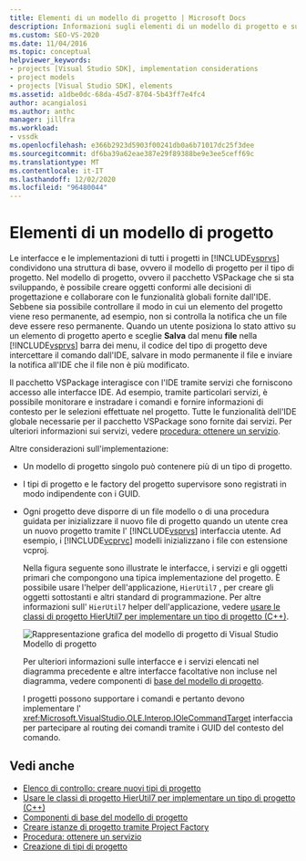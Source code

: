 ```yaml
---
title: Elementi di un modello di progetto | Microsoft Docs
description: Informazioni sugli elementi di un modello di progetto e su come le interfacce e le implementazioni di tutti i progetti in Visual Studio condividono una struttura di base.
ms.custom: SEO-VS-2020
ms.date: 11/04/2016
ms.topic: conceptual
helpviewer_keywords:
- projects [Visual Studio SDK], implementation considerations
- project models
- projects [Visual Studio SDK], elements
ms.assetid: a1dbe0dc-68da-45d7-8704-5b43ff7e4fc4
author: acangialosi
ms.author: anthc
manager: jillfra
ms.workload:
- vssdk
ms.openlocfilehash: e366b2923d5903f00241db0a6b71017dc25f3dee
ms.sourcegitcommit: df6ba39a62eae387e29f89388be9e3ee5ceff69c
ms.translationtype: MT
ms.contentlocale: it-IT
ms.lasthandoff: 12/02/2020
ms.locfileid: "96480044"
---
```

# <a name="elements-of-a-project-model"></a>Elementi di un modello di progetto
Le interfacce e le implementazioni di tutti i progetti in [!INCLUDE[vsprvs](../../code-quality/includes/vsprvs_md.md)] condividono una struttura di base, ovvero il modello di progetto per il tipo di progetto. Nel modello di progetto, ovvero il pacchetto VSPackage che si sta sviluppando, è possibile creare oggetti conformi alle decisioni di progettazione e collaborare con le funzionalità globali fornite dall'IDE. Sebbene sia possibile controllare il modo in cui un elemento del progetto viene reso permanente, ad esempio, non si controlla la notifica che un file deve essere reso permanente. Quando un utente posiziona lo stato attivo su un elemento di progetto aperto e sceglie **Salva** dal menu **file** nella [!INCLUDE[vsprvs](../../code-quality/includes/vsprvs_md.md)] barra dei menu, il codice del tipo di progetto deve intercettare il comando dall'IDE, salvare in modo permanente il file e inviare la notifica all'IDE che il file non è più modificato.

 Il pacchetto VSPackage interagisce con l'IDE tramite servizi che forniscono accesso alle interfacce IDE. Ad esempio, tramite particolari servizi, è possibile monitorare e instradare i comandi e fornire informazioni di contesto per le selezioni effettuate nel progetto. Tutte le funzionalità dell'IDE globale necessarie per il pacchetto VSPackage sono fornite dai servizi. Per ulteriori informazioni sui servizi, vedere [procedura: ottenere un servizio](../../extensibility/how-to-get-a-service.md).

 Altre considerazioni sull'implementazione:

- Un modello di progetto singolo può contenere più di un tipo di progetto.

- I tipi di progetto e le factory del progetto supervisore sono registrati in modo indipendente con i GUID.

- Ogni progetto deve disporre di un file modello o di una procedura guidata per inizializzare il nuovo file di progetto quando un utente crea un nuovo progetto tramite l' [!INCLUDE[vsprvs](../../code-quality/includes/vsprvs_md.md)] interfaccia utente. Ad esempio, i [!INCLUDE[vcprvc](../../code-quality/includes/vcprvc_md.md)] modelli inizializzano i file con estensione vcproj.

  Nella figura seguente sono illustrate le interfacce, i servizi e gli oggetti primari che compongono una tipica implementazione del progetto. È possibile usare l'helper dell'applicazione, `HierUtil7` , per creare gli oggetti sottostanti e altri standard di programmazione. Per altre informazioni sull' `HierUtil7` helper dell'applicazione, vedere [usare le classi di progetto HierUtil7 per implementare un tipo di progetto (C++)](/previous-versions/bb166212(v=vs.100)).

  ![Rappresentazione grafica del modello di progetto di Visual Studio](../../extensibility/internals/media/vsprojectmodel.gif "vsProjectModel") Modello di progetto

  Per ulteriori informazioni sulle interfacce e i servizi elencati nel diagramma precedente e altre interfacce facoltative non incluse nel diagramma, vedere componenti di [base del modello di progetto](../../extensibility/internals/project-model-core-components.md).

  I progetti possono supportare i comandi e pertanto devono implementare l' <xref:Microsoft.VisualStudio.OLE.Interop.IOleCommandTarget> interfaccia per partecipare al routing dei comandi tramite i GUID del contesto del comando.

## <a name="see-also"></a>Vedi anche
- [Elenco di controllo: creare nuovi tipi di progetto](../../extensibility/internals/checklist-creating-new-project-types.md)
- [Usare le classi di progetto HierUtil7 per implementare un tipo di progetto (C++)](/previous-versions/bb166212(v=vs.100))
- [Componenti di base del modello di progetto](../../extensibility/internals/project-model-core-components.md)
- [Creare istanze di progetto tramite Project Factory](../../extensibility/internals/creating-project-instances-by-using-project-factories.md)
- [Procedura: ottenere un servizio](../../extensibility/how-to-get-a-service.md)
- [Creazione di tipi di progetto](../../extensibility/internals/creating-project-types.md)